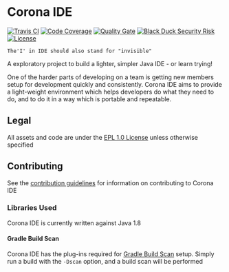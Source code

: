 # Corona IDE

[![Travis CI](https://img.shields.io/travis/StarChart-Labs/corona-ide.svg?branch=master)](https://travis-ci.org/StarChart-Labs/corona-ide) [![Code Coverage](https://img.shields.io/codecov/c/github/StarChart-Labs/corona-ide.svg)](https://codecov.io/github/StarChart-Labs/corona-ide) [![Quality Gate](https://sonarqube.com/api/badges/gate?key=org.starchartlabs.coronaide:coronaide)](https://sonarqube.com/dashboard/index/org.starchartlabs.coronaide:coronaide) [![Black Duck Security Risk](https://copilot.blackducksoftware.com/github/repos/StarChart-Labs/corona-ide/branches/master/badge-risk.svg)](https://copilot.blackducksoftware.com/github/repos/StarChart-Labs/corona-ide/branches/master) [![License](https://img.shields.io/:license-epl%201.0-blue.svg?style=flat)](https://www.eclipse.org/legal/epl-v10.html)

`The'I' in IDE should also stand for "invisible"`

A exploratory project to build a lighter, simpler Java IDE - or learn trying!

One of the harder parts of developing on a team is getting new members setup for development quickly and consistently. Corona IDE aims to provide a light-weight environment which helps developers do what they need to do, and to do it in a way which is portable and repeatable.

## Legal

All assets and code are under the [EPL 1.0 License](https://www.eclipse.org/legal/epl-v10.html) unless otherwise specified

## Contributing

See the [contribution guidelines](./CONTRIBUTING.md) for information on contributing to Corona IDE


### Libraries Used

Corona IDE is currently written against Java 1.8

#### Gradle Build Scan

Corona IDE has the plug-ins required for [Gradle Build Scan](https://gradle.com/) setup. Simply run a build with the `-Dscan` option, and a build scan will be performed
